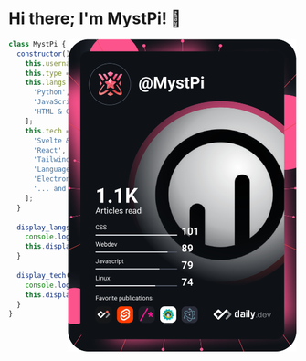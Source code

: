 # Hi there; I'm MystPi! 👋

<a href="https://app.daily.dev/MystPi"><img align="right" src="devcard.svg" width="400" alt="MystPi's Dev Card"/></a>

```js
class MystPi {
  constructor() {
    this.username = 'MystPi';
    this.type = 'Full stack developer';
    this.langs = [
      'Python',
      'JavaScript',
      'HTML & CSS',
    ];
    this.tech = [
      'Svelte & SvelteKit',
      'React',
      'Tailwind CSS',
      'Language development',
      'Electron',
      '... and more!'
    ];
  }
        
  display_langs() {
    console.log('== Languages ==');
    this.display_list(this.langs);
  }
            
  display_tech() {
    console.log('== Tech Stack ==');
    this.display_list(self.tech);
  }
}
```

<!-- ![Top languages](https://github-readme-stats.vercel.app/api/top-langs/?username=MystPi&layout=compact)
![GitHub stats](https://github-readme-stats.vercel.app/api?username=MystPi&count_private=true&show_icons=true) -->
